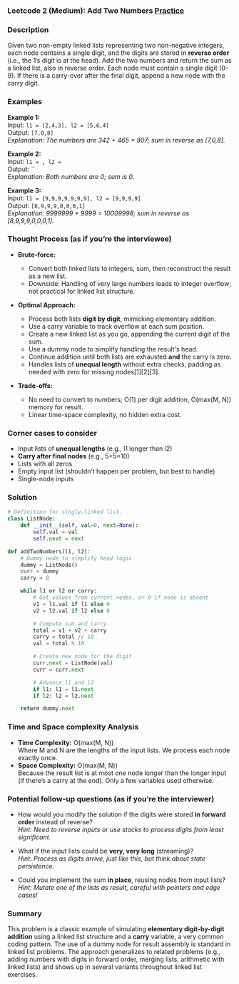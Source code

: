 ### Leetcode 2 (Medium): Add Two Numbers [Practice](https://leetcode.com/problems/add-two-numbers)

### Description  
Given two non-empty linked lists representing two non-negative integers, each node contains a single digit, and the digits are stored in **reverse order** (i.e., the 1’s digit is at the head). Add the two numbers and return the sum as a linked list, also in reverse order. Each node must contain a single digit (0-9). If there is a carry-over after the final digit, append a new node with the carry digit.

### Examples  

**Example 1:**  
Input: `l1 = [2,4,3], l2 = [5,6,4]`  
Output: `[7,0,8]`  
*Explanation: The numbers are 342 + 465 = 807; sum in reverse as [7,0,8].*

**Example 2:**  
Input: `l1 = , l2 = `  
Output: ``  
*Explanation: Both numbers are 0; sum is 0.*

**Example 3:**  
Input: `l1 = [9,9,9,9,9,9,9], l2 = [9,9,9,9]`  
Output: `[8,9,9,9,0,0,0,1]`  
*Explanation: 9999999 + 9999 = 10009998; sum in reverse as [8,9,9,9,0,0,0,1].*


### Thought Process (as if you’re the interviewee)  

- **Brute-force:**  
  - Convert both linked lists to integers, sum, then reconstruct the result as a new list.  
  - Downside: Handling of very large numbers leads to integer overflow; not practical for linked list structure.

- **Optimal Approach:**  
  - Process both lists **digit by digit**, mimicking elementary addition.
  - Use a carry variable to track overflow at each sum position.
  - Create a new linked list as you go, appending the current digit of the sum.
  - Use a dummy node to simplify handling the result's head.
  - Continue addition until both lists are exhausted **and** the carry is zero.
  - Handles lists of **unequal length** without extra checks, padding as needed with zero for missing nodes[1][2][3].

- **Trade-offs:**  
  - No need to convert to numbers; O(1) per digit addition, O(max(M, N)) memory for result.
  - Linear time-space complexity, no hidden extra cost.


### Corner cases to consider  
- Input lists of **unequal lengths** (e.g., l1 longer than l2)
- **Carry after final nodes** (e.g., 5+5=10)
- Lists with all zeros
- Empty input list (shouldn’t happen per problem, but best to handle)
- Single-node inputs


### Solution

```python
# Definition for singly-linked list.
class ListNode:
    def __init__(self, val=0, next=None):
        self.val = val
        self.next = next

def addTwoNumbers(l1, l2):
    # Dummy node to simplify head logic
    dummy = ListNode()
    curr = dummy
    carry = 0

    while l1 or l2 or carry:
        # Get values from current nodes, or 0 if node is absent
        v1 = l1.val if l1 else 0
        v2 = l2.val if l2 else 0

        # Compute sum and carry
        total = v1 + v2 + carry
        carry = total // 10
        val = total % 10

        # Create new node for the digit
        curr.next = ListNode(val)
        curr = curr.next

        # Advance l1 and l2
        if l1: l1 = l1.next
        if l2: l2 = l2.next

    return dummy.next
```

### Time and Space complexity Analysis  

- **Time Complexity:** O(max(M, N))  
  Where M and N are the lengths of the input lists. We process each node exactly once.
- **Space Complexity:** O(max(M, N))  
  Because the result list is at most one node longer than the longer input (if there’s a carry at the end). Only a few variables used otherwise.


### Potential follow-up questions (as if you’re the interviewer)  

- How would you modify the solution if the digits were stored **in forward order** instead of reverse?  
  *Hint: Need to reverse inputs or use stacks to process digits from least significant.*

- What if the input lists could be **very, very long** (streaming)?  
  *Hint: Process as digits arrive, just like this, but think about state persistence.*

- Could you implement the sum **in place**, reusing nodes from input lists?  
  *Hint: Mutate one of the lists as result, careful with pointers and edge cases!*


### Summary
This problem is a classic example of simulating **elementary digit-by-digit addition** using a linked list structure and a **carry** variable, a very common coding pattern. The use of a dummy node for result assembly is standard in linked list problems. The approach generalizes to related problems (e.g., adding numbers with digits in forward order, merging lists, arithmetic with linked lists) and shows up in several variants throughout linked list exercises.
